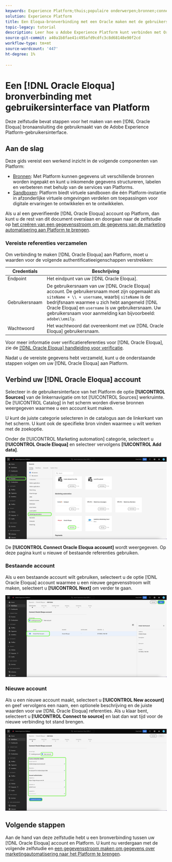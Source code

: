 ```yaml
---
keywords: Experience Platform;thuis;populaire onderwerpen;bronnen;connectors;oracle;oracle eloqua;eloqua
solution: Experience Platform
title: Een Eloqua-bronverbinding met een Oracle maken met de gebruikersinterface van het Platform
topic-legacy: tutorial
description: Leer hoe u Adobe Experience Platform kunt verbinden met Oracle Eloqua via de gebruikersinterface van het Platform.
source-git-commit: a40a1b8fae41c495afd9cdfc3c8d68148e90f2cd
workflow-type: tm+mt
source-wordcount: '447'
ht-degree: 1%

---
```



# Een [!DNL Oracle Eloqua] bronverbinding met gebruikersinterface van Platform

Deze zelfstudie bevat stappen voor het maken van een [!DNL Oracle Eloqua] bronaansluiting die gebruikmaakt van de Adobe Experience Platform-gebruikersinterface.

## Aan de slag

Deze gids vereist een werkend inzicht in de volgende componenten van Platform:

* [Bronnen](../../../../home.md): Met Platform kunnen gegevens uit verschillende bronnen worden ingepakt en kunt u inkomende gegevens structureren, labelen en verbeteren met behulp van de services van Platforms.
* [Sandboxen](../../../../../sandboxes/home.md): Platform biedt virtuele sandboxen die één Platform-instantie in afzonderlijke virtuele omgevingen verdelen om toepassingen voor digitale ervaringen te ontwikkelen en te ontwikkelen.

Als u al een geverifieerde [!DNL Oracle Eloqua] account op Platform, dan kunt u de rest van dit document overslaan en doorgaan naar de zelfstudie op [het creëren van een gegevensstroom om de gegevens van de marketing automatisering aan Platform te brengen](../../dataflow/marketing-automation.md).

### Vereiste referenties verzamelen

Om verbinding te maken [!DNL Oracle Eloqua] aan Platform, moet u waarden voor de volgende authentificatieeigenschappen verstrekken:

| Credentials | Beschrijving |
| --- | --- |
| Endpoint | Het eindpunt van uw [!DNL Oracle Eloqua]. |
| Gebruikersnaam | De gebruikersnaam van uw [!DNL Oracle Eloqua] account. De gebruikersnaam moet zijn opgemaakt als `siteName + \\ + username`, waarbij `siteName` is de bedrijfsnaam waarmee u zich hebt aangemeld [!DNL Oracle Eloqua] en `username` is uw gebruikersnaam. Uw gebruikersnaam voor aanmelding kan bijvoorbeeld: `adobe\\emily`. |
| Wachtwoord | Het wachtwoord dat overeenkomt met uw [!DNL Oracle Eloqua] gebruikersnaam. |

Voor meer informatie over verificatiereferenties voor [!DNL Oracle Eloqua], zie de [[!DNL Oracle Eloqua] handleiding voor verificatie](https://docs.oracle.com/en/cloud/saas/marketing/eloqua-rest-api/Authentication_Basic.html).

Nadat u de vereiste gegevens hebt verzameld, kunt u de onderstaande stappen volgen om uw [!DNL Oracle Eloqua] aan Platform.

## Verbind uw [!DNL Oracle Eloqua] account

Selecteer in de gebruikersinterface van het Platform de optie **[!UICONTROL Sources]** van de linkernavigatie om tot [!UICONTROL Sources] werkruimte. De [!UICONTROL Catalog] in het scherm worden diverse bronnen weergegeven waarmee u een account kunt maken.

U kunt de juiste categorie selecteren in de catalogus aan de linkerkant van het scherm. U kunt ook de specifieke bron vinden waarmee u wilt werken met de zoekoptie.

Onder de [!UICONTROL Marketing automation] categorie, selecteert u **[!UICONTROL Oracle Eloqua]** en selecteer vervolgens **[!UICONTROL Add data]**.

![catalogus](../../../../images/tutorials/create/oracle-eloqua/catalog.png)

De **[!UICONTROL Connect Oracle Eloqua account]** wordt weergegeven. Op deze pagina kunt u nieuwe of bestaande referenties gebruiken.

### Bestaande account

Als u een bestaande account wilt gebruiken, selecteert u de optie [!DNL Oracle Eloqua] account waarmee u een nieuwe gegevensstroom wilt maken, selecteert u **[!UICONTROL Next]** om verder te gaan.

![bestaand](../../../../images/tutorials/create/oracle-eloqua/existing.png)

### Nieuwe account

Als u een nieuwe account maakt, selecteert u **[!UICONTROL New account]** en geef vervolgens een naam, een optionele beschrijving en de juiste waarden voor uw [!DNL Oracle Eloqua] referenties. Als u klaar bent, selecteert u **[!UICONTROL Connect to source]** en laat dan wat tijd voor de nieuwe verbinding tot stand brengen.

![new](../../../../images/tutorials/create/oracle-eloqua/new.png)

## Volgende stappen

Aan de hand van deze zelfstudie hebt u een bronverbinding tussen uw [!DNL Oracle Eloqua] account en Platform. U kunt nu verdergaan met de volgende zelfstudie en [een gegevensstroom maken om gegevens over marketingautomatisering naar het Platform te brengen](../../dataflow/marketing-automation.md).

